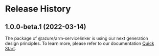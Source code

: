 # Release History
    
## 1.0.0-beta.1 (2022-03-14)

The package of @azure/arm-servicelinker is using our next generation design principles. To learn more, please refer to our documentation [Quick Start](https://aka.ms/js-track2-quickstart).
